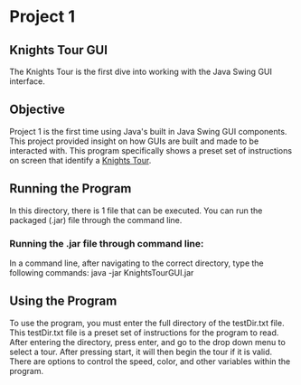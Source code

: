 # Project 1
## Knights Tour GUI
The Knights Tour is the first dive into working with the Java Swing GUI interface.

## Objective

Project 1 is the first time using Java's built in Java Swing GUI components. This project provided insight on how GUIs are built and made to be interacted with. This program specifically shows a preset set of instructions on screen that identify a [Knights Tour](https://en.wikipedia.org/wiki/Knight%27s_tour).

## Running the Program

In this directory, there is 1 file that can be executed. You can run the packaged (.jar) file through the command line.

### Running the .jar file through command line:

In a command line, after navigating to the correct directory, type the following commands:
java -jar KnightsTourGUI.jar

## Using the Program

To use the program, you must enter the full directory of the testDir.txt file. This testDir.txt file is a preset set of instructions for the program to read. After entering the directory, press enter, and go to the drop down menu to select a tour. After pressing start, it will then begin the tour if it is valid. There are options to control the speed, color, and other variables within the program.
